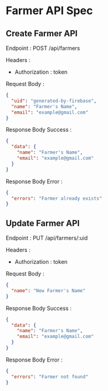 # Farmer API Spec

## Create Farmer API

Endpoint : POST /api/farmers

Headers :

- Authorization : token

Request Body :

```json
{
  "uid": "generated-by-firebase",
  "name": "Farmer's Name",
  "email": "example@gmail.com"
}
```

Response Body Success :

```json
{
  "data": {
    "name": "Farmer's Name",
    "email": "example@gmail.com"
  }
}
```

Response Body Error :

```json
{
  "errors": "Farmer already exists"
}
```

## Update Farmer API

Endpoint : PUT /api/farmers/:uid

Headers :

- Authorization : token

Request Body :

```json
{
  "name": "New Farmer's Name"
}
```

Response Body Success :

```json
{
  "data": {
    "name": "Farmer's Name",
    "email": "example@gmail.com"
  }
}
```

Response Body Error :

```json
{
  "errors": "Farmer not found"
}
```
